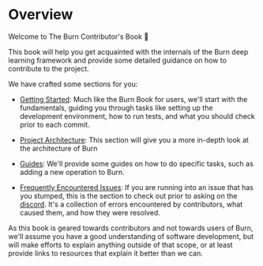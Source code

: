 # Overview

Welcome to The Burn Contributor's Book 👋

This book will help you get acquainted with the internals of the Burn deep learning framework and
provide some detailed guidance on how to contribute to the project.

We have crafted some sections for you:

- [Getting Started](./getting-started): Much like the Burn Book for users, we'll start with the
  fundamentals, guiding you through tasks like setting up the development environment, how to run
  tests, and what you should check prior to each commit.
- [Project Architecture](./project-architecture): This section will give you a more in-depth look at
  the architecture of Burn

- [Guides](./guides): We'll provide some guides on how to do specific tasks, such as adding a new
  operation to Burn.

- [Frequently Encountered Issues](./frequently-encountered-issues): If you are running into an issue
  that has you stumped, this is the section to check out prior to asking on the [discord](https://discord.gg/uPEBbYYDB6). It's a
  collection of errors encountered by contributors, what caused them, and how they were resolved.

As this book is geared towards contributors and not towards users of Burn, we'll assume you have a
good understanding of software development, but will make efforts to explain anything outside of
that scope, or at least provide links to resources that explain it better than we can.
